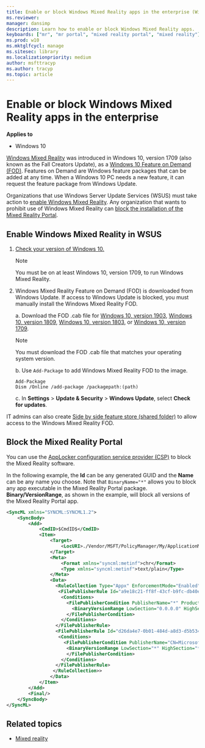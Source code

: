 ```yaml
---
title: Enable or block Windows Mixed Reality apps in the enterprise (Windows 10)
ms.reviewer: 
manager: dansimp
description: Learn how to enable or block Windows Mixed Reality apps.
keyboards: ["mr", "mr portal", "mixed reality portal", "mixed reality"]
ms.prod: w10
ms.mktglfcycl: manage
ms.sitesec: library
ms.localizationpriority: medium
author: msfttracyp
ms.author: tracyp
ms.topic: article
---
```


# Enable or block Windows Mixed Reality apps in the enterprise

**Applies to**

-   Windows 10


[Windows Mixed Reality](https://blogs.windows.com/windowsexperience/2017/10/03/the-era-of-windows-mixed-reality-begins-october-17/) was introduced in Windows 10, version 1709 (also known as the Fall Creators Update), as a [Windows 10 Feature on Demand (FOD)](https://docs.microsoft.com/windows-hardware/manufacture/desktop/features-on-demand-v2--capabilities). Features on Demand are Windows feature packages that can be added at any time. When a Windows 10 PC needs a new feature, it can request the feature package from Windows Update.

Organizations that use Windows Server Update Services (WSUS) must take action to [enable Windows Mixed Reality](#enable-windows-mixed-reality-in-wsus). Any organization that wants to prohibit use of Windows Mixed Reality can [block the installation of the Mixed Reality Portal](#block-the-mixed-reality-portal).

## Enable Windows Mixed Reality in WSUS

1. [Check your version of Windows 10.](https://support.microsoft.com/help/13443/windows-which-operating-system)

   >[!NOTE]
   >You must be on at least Windows 10, version 1709, to run Windows Mixed Reality.

2. Windows Mixed Reality Feature on Demand (FOD) is downloaded from Windows Update. If access to Windows Update is blocked, you must manually install the Windows Mixed Reality FOD.

   a. Download the FOD .cab file for [Windows 10, version 1903](https://software-download.microsoft.com/download/pr/Microsoft-Windows-Holographic-Desktop-FOD-Package-31bf3856ad364e35-amd64.cab), [Windows 10, version 1809](https://software-download.microsoft.com/download/pr/microsoft-windows-holographic-desktop-fod-package31bf3856ad364e35amd64_1.cab), [Windows 10, version 1803](https://download.microsoft.com/download/9/9/3/9934B163-FA01-4108-A38A-851B4ACD1244/Microsoft-Windows-Holographic-Desktop-FOD-Package~31bf3856ad364e35~amd64~~.cab), or [Windows 10, version 1709](http://download.microsoft.com/download/6/F/8/6F816172-AC7D-4F45-B967-D573FB450CB7/Microsoft-Windows-Holographic-Desktop-FOD-Package.cab).

   >[!NOTE]
   >You must download the FOD .cab file that matches your operating system version.

   b. Use `Add-Package` to add Windows Mixed Reality FOD to the image.

    ```
    Add-Package
    Dism /Online /add-package /packagepath:(path)
    ```

   c. In **Settings** > **Update & Security** > **Windows Update**, select **Check for updates**.


IT admins can also create [Side by side feature store (shared folder)](https://technet.microsoft.com/library/jj127275.aspx) to allow access to the Windows Mixed Reality FOD.

## Block the Mixed Reality Portal

You can use the [AppLocker configuration service provider (CSP)](https://docs.microsoft.com/windows/client-management/mdm/applocker-csp) to block the Mixed Reality software.

In the following example, the **Id** can be any generated GUID and the **Name** can be any name you choose. Note that `BinaryName="*"` allows you to block any app executable in the Mixed Reality Portal package. **Binary/VersionRange**, as shown in the example, will block all versions of the Mixed Reality Portal app.

```xml
<SyncML xmlns="SYNCML:SYNCML1.2">
    <SyncBody>
        <Add>
            <CmdID>$CmdID$</CmdID>
            <Item>
                <Target>
                    <LocURI>./Vendor/MSFT/PolicyManager/My/ApplicationManagement/ApplicationRestrictions</LocURI>
                </Target>
                <Meta>
                    <Format xmlns="syncml:metinf">chr</Format>
                    <Type xmlns="syncml:metinf">text/plain</Type>
                </Meta>
                <Data>
                  <RuleCollection Type="Appx" EnforcementMode="Enabled">
                   <FilePublisherRule Id="a9e18c21-ff8f-43cf-b9fc-db40eed693ba" Name="(Default Rule) All signed packaged apps" Description="Allows members of the Everyone group to run packaged apps that are signed." UserOrGroupSid="S-1-1-0" Action="Allow">
                    <Conditions>
                      <FilePublisherCondition PublisherName="*" ProductName="*" BinaryName="*">
                        <BinaryVersionRange LowSection="0.0.0.0" HighSection="*" />
                      </FilePublisherCondition>
                    </Conditions>
                  </FilePublisherRule>
                  <FilePublisherRule Id="d26da4e7-0b01-484d-a8d3-d5b5341b2d55" Name="Block Mixed Reality Portal" Description="" UserOrGroupSid="S-1-1-0" Action="Deny">
                   <Conditions>
                     <FilePublisherCondition PublisherName="CN=Microsoft Windows, O=Microsoft Corporation, L=Redmond, S=Washington, C=US" ProductName="Microsoft.Windows.HolographicFirstRun" BinaryName="*">
                      <BinaryVersionRange LowSection="*" HighSection="*" />
                      </FilePublisherCondition>
                    </Conditions>
                  </FilePublisherRule>
                 </RuleCollection>>
                </Data>
            </Item>
        </Add>
        <Final/>
    </SyncBody>
</SyncML>
```


## Related topics

- [Mixed reality](https://developer.microsoft.com/windows/mixed-reality/mixed_reality)
